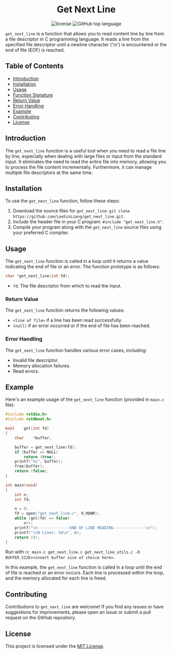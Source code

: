 <h1 align="center">Get Next Line</h1>

<p align="center">
	<img src="https://img.shields.io/github/license/LeeSinLiang/get_next_line.svg?style=flat-square" alt="license"/>
	<img alt="GitHub top language" src="https://img.shields.io/github/languages/top/LeeSinLiang/get_next_line?color=blue&style=flat-square" />
</p>

`get_next_line` is a function that allows you to read content line by line from a file descriptor in C programming language. It reads a line from the specified file descriptor until a newline character ('\n') is encountered or the end of file (EOF) is reached.

## Table of Contents

- [Introduction](#introduction)
- [Installation](#installation)
- [Usage](#usage)
- [Function Signature](#function-signature)
- [Return Value](#return-value)
- [Error Handling](#error-handling)
- [Example](#example)
- [Contributing](#contributing)
- [License](#license)

## Introduction

The `get_next_line` function is a useful tool when you need to read a file line by line, especially when dealing with large files or input from the standard input. It eliminates the need to read the entire file into memory, allowing you to process the file content incrementally. Furthermore, it can manage multiple file descriptors at the same time.

## Installation

To use the `get_next_line` function, follow these steps:

1. Download the source files for `get_next_line`: `git clone https://github.com/LeeSinLiang/get_next_line.git`.
2. Include the header file in your C program: `#include "get_next_line.h"`.
3. Compile your program along with the `get_next_line` source files using your preferred C compiler.

## Usage

The `get_next_line` function is called in a loop until it returns a value indicating the end of file or an error. The function prototype is as follows:

```c
char *get_next_line(int fd);
```
- `fd`: The file descriptor from which to read the input.

### Return Value

The `get_next_line` function returns the following values:

- `<line of file>` if a line has been read successfully.
- `(null)` if an error occurred or if the end of file has been reached.

### Error Handling

The `get_next_line` function handles various error cases, including:

- Invalid file descriptor.
- Memory allocation failures.
- Read errors.

## Example

Here's an example usage of the `get_next_line` function (provided in `main.c` file):

```c
#include <stdio.h>
#include <stdbool.h>

bool	gnl(int fd)
{
	char	*buffer;

	buffer = get_next_line(fd);
	if (buffer == NULL)
		return (true);
	printf("%s", buffer);
	free(buffer);
	return (false);
}

int	main(void)
{
	int	n;
	int	fd;

	n = 0;
	fd = open("get_next_line.c", O_RDWR);
	while (gnl(fd) == false)
		n++;
	printf("\n--------------END OF LINE READING--------------\n");
	printf("\nN Lines: %d\n", n);
	return (0);
}

```
Run with `cc main.c get_next_line.c get_next_line_utils.c -D BUFFER_SIZE=<insert buffer size of choice here>`.

In this example, the `get_next_line` function is called in a loop until the end of file is reached or an error occurs. Each line is processed within the loop, and the memory allocated for each line is freed.

## Contributing

Contributions to `get_next_line` are welcome! If you find any issues or have suggestions for improvements, please open an issue or submit a pull request on the GitHub repository.

## License

This project is licensed under the [MIT License](LICENSE).
